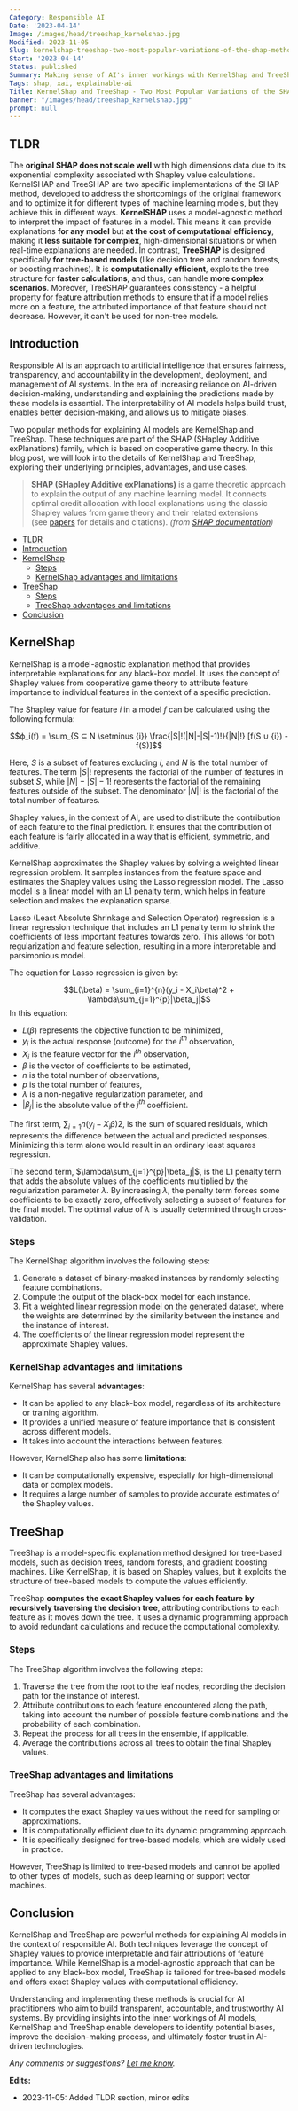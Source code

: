 ```yaml
---
Category: Responsible AI
Date: '2023-04-14'
Image: /images/head/treeshap_kernelshap.jpg
Modified: 2023-11-05
Slug: kernelshap-treeshap-two-most-popular-variations-of-the-shap-method
Start: '2023-04-14'
Status: published
Summary: Making sense of AI's inner workings with KernelShap and TreeShap the powerfull tools for responsible AI.
Tags: shap, xai, explainable-ai
Title: KernelShap and TreeShap - Two Most Popular Variations of the SHAP Method
banner: "/images/head/treeshap_kernelshap.jpg"
prompt: null
---
```

## TLDR

The **original SHAP does not scale well** with high dimensions data due to its exponential complexity associated with Shapley value calculations. KernelSHAP and TreeSHAP are two specific implementations of the SHAP method, developed to address the shortcomings of the original framework and to optimize it for different types of machine learning models, but they achieve this in different ways.
**KernelSHAP** uses a model-agnostic method to interpret the impact of features in a model. This means it can provide explanations **for any model** but **at the cost of computational efficiency**, making it **less suitable for complex**, high-dimensional situations or when real-time explanations are needed. In contrast, **TreeSHAP** is designed specifically **for tree-based models** (like decision tree and random forests, or boosting machines). It is **computationally efficient**, exploits the tree structure for **faster calculations**, and thus, can handle **more complex scenarios**. Moreover, TreeSHAP guarantees consistency - a helpful property for feature attribution methods to ensure that if a model relies more on a feature, the attributed importance of that feature should not decrease. However, it can't be used for non-tree models.

## Introduction
  
Responsible AI is an approach to artificial intelligence that ensures fairness, transparency, and accountability in the development, deployment, and management of AI systems. In the era of increasing reliance on AI-driven decision-making, understanding and explaining the predictions made by these models is essential. The interpretability of AI models helps build trust, enables better decision-making, and allows us to mitigate biases.
  
Two popular methods for explaining AI models are KernelShap and TreeShap. These techniques are part of the SHAP (SHapley Additive exPlanations) family, which is based on cooperative game theory. In this blog post, we will look into the details of KernelShap and TreeShap, exploring their underlying principles, advantages, and use cases.

> **SHAP (SHapley Additive exPlanations)** is a game theoretic approach to explain the output of any machine learning model. It connects optimal credit allocation with local explanations using the classic Shapley values from game theory and their related extensions (see [papers](https://github.com/shap/shap#citations) for details and citations).
> *(from [SHAP documentation](https://shap.readthedocs.io/en/latest/index.html))*

<!-- MarkdownTOC levels="2,3" autolink="true" autoanchor="true" -->

- [TLDR](#tldr)
- [Introduction](#introduction)
- [KernelShap](#kernelshap)
 	- [Steps](#steps)
 	- [KernelShap advantages and limitations](#kernelshap-advantages-and-limitations)
- [TreeShap](#treeshap)
 	- [Steps](#steps-1)
 	- [TreeShap advantages and limitations](#treeshap-advantages-and-limitations)
- [Conclusion](#conclusion)

<!-- /MarkdownTOC -->

<a id="kernelshap"></a>

## KernelShap
  
KernelShap is a model-agnostic explanation method that provides interpretable explanations for any black-box model. It uses the concept of Shapley values from cooperative game theory to attribute feature importance to individual features in the context of a specific prediction.

The Shapley value for feature $i$ in a model $f$ can be calculated using the following formula:
  
$$ϕ_i(f) = \sum_{S ⊆ N \setminus {i}} \frac{|S|!(|N|-|S|-1)!}{|N|!} [f(S ∪ {i}) - f(S)]$$
  
Here, $S$ is a subset of features excluding $i$, and $N$ is the total number of features. The term $|S|!$ represents the factorial of the number of features in subset $S$, while $|N|-|S|-1!$ represents the factorial of the remaining features outside of the subset. The denominator $|N|!$ is the factorial of the total number of features.

Shapley values, in the context of AI, are used to distribute the contribution of each feature to the final prediction. It ensures that the contribution of each feature is fairly allocated in a way that is efficient, symmetric, and additive.
  
KernelShap approximates the Shapley values by solving a weighted linear regression problem. It samples instances from the feature space and estimates the Shapley values using the Lasso regression model. The Lasso model is a linear model with an L1 penalty term, which helps in feature selection and makes the explanation sparse.

Lasso (Least Absolute Shrinkage and Selection Operator) regression is a linear regression technique that includes an L1 penalty term to shrink the coefficients of less important features towards zero. This allows for both regularization and feature selection, resulting in a more interpretable and parsimonious model.
  
The equation for Lasso regression is given by:
  
$$L(\beta) = \sum_{i=1}^{n}(y_i - X_i\beta)^2 + \lambda\sum_{j=1}^{p}|\beta_j|$$
In this equation:

- $L(\beta)$ represents the objective function to be minimized,
- $y_i$ is the actual response (outcome) for the $i^{th}$ observation,
- $X_i$ is the feature vector for the $i^{th}$ observation,
- $\beta$ is the vector of coefficients to be estimated,
- $n$ is the total number of observations,
- $p$ is the total number of features,
- $\lambda$ is a non-negative regularization parameter, and
- $|\beta_j|$ is the absolute value of the $j^{th}$ coefficient.

The first term, $\sum_{i=1}{n}(y_i - X_i\beta)2$, is the sum of squared residuals, which represents the difference between the actual and predicted responses. Minimizing this term alone would result in an ordinary least squares regression.

The second term, $\lambda\sum_{j=1}^{p}|\beta_j|$, is the L1 penalty term that adds the absolute values of the coefficients multiplied by the regularization parameter $\lambda$. By increasing $\lambda$, the penalty term forces some coefficients to be exactly zero, effectively selecting a subset of features for the final model. The optimal value of $\lambda$ is usually determined through cross-validation.

<a id="steps"></a>

### Steps

The KernelShap algorithm involves the following steps:

1. Generate a dataset of binary-masked instances by randomly selecting feature combinations.
2. Compute the output of the black-box model for each instance.
3. Fit a weighted linear regression model on the generated dataset, where the weights are determined by the similarity between the instance and the instance of interest.
4. The coefficients of the linear regression model represent the approximate Shapley values.

<a id="kernelshap-advantages-and-limitations"></a>

### KernelShap advantages and limitations

KernelShap has several **advantages**:

- It can be applied to any black-box model, regardless of its architecture or training algorithm.
- It provides a unified measure of feature importance that is consistent across different models.
- It takes into account the interactions between features.

However, KernelShap also has some **limitations**:

- It can be computationally expensive, especially for high-dimensional data or complex models.
- It requires a large number of samples to provide accurate estimates of the Shapley values.

<a id="treeshap"></a>

## TreeShap

TreeShap is a model-specific explanation method designed for tree-based models, such as decision trees, random forests, and gradient boosting machines. Like KernelShap, it is based on Shapley values, but it exploits the structure of tree-based models to compute the values efficiently.

TreeShap **computes the exact Shapley values for each feature by recursively traversing the decision tree**, attributing contributions to each feature as it moves down the tree. It uses a dynamic programming approach to avoid redundant calculations and reduce the computational complexity.

<a id="steps-1"></a>

### Steps

The TreeShap algorithm involves the following steps:

1. Traverse the tree from the root to the leaf nodes, recording the decision path for the instance of interest.
2. Attribute contributions to each feature encountered along the path, taking into account the number of possible feature combinations and the probability of each combination.
3. Repeat the process for all trees in the ensemble, if applicable.
4. Average the contributions across all trees to obtain the final Shapley values.

<a id="treeshap-advantages-and-limitations"></a>

### TreeShap advantages and limitations

TreeShap has several advantages:

- It computes the exact Shapley values without the need for sampling or approximations.
- It is computationally efficient due to its dynamic programming approach.
- It is specifically designed for tree-based models, which are widely used in practice.

However, TreeShap is limited to tree-based models and cannot be applied to other types of models, such as deep learning or support vector machines.
<a id="conclusion"></a>

## Conclusion
  
KernelShap and TreeShap are powerful methods for explaining AI models in the context of responsible AI. Both techniques leverage the concept of Shapley values to provide interpretable and fair attributions of feature importance. While KernelShap is a model-agnostic approach that can be applied to any black-box model, TreeShap is tailored for tree-based models and offers exact Shapley values with computational efficiency.
  
Understanding and implementing these methods is crucial for AI practitioners who aim to build transparent, accountable, and trustworthy AI systems. By providing insights into the inner workings of AI models, KernelShap and TreeShap enable developers to identify potential biases, improve the decision-making process, and ultimately foster trust in AI-driven technologies.

*Any comments or suggestions? [Let me know](mailto:ksafjan@gmail.com?subject=Blog+post).*

**Edits:**

- 2023-11-05: Added TLDR section, minor edits
